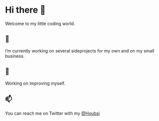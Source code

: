 # Hi there 👋

Welcome to my little coding world. 

## 🔭

I’m currently working on several sideprojects for my own and on my small business.

## 🌱

Working on improving myself.

## 📫

You can reach me on Twitter with my [@Houbsi](https://www.x.com/houbsi)
